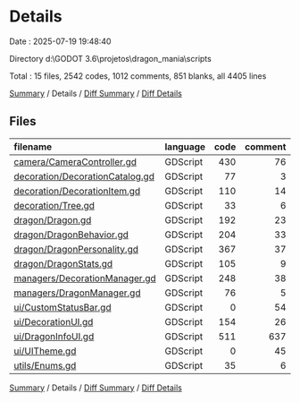 # Details

Date : 2025-07-19 19:48:40

Directory d:\\GODOT 3.6\\projetos\\dragon_mania\\scripts

Total : 15 files,  2542 codes, 1012 comments, 851 blanks, all 4405 lines

[Summary](results.md) / Details / [Diff Summary](diff.md) / [Diff Details](diff-details.md)

## Files
| filename | language | code | comment | blank | total |
| :--- | :--- | ---: | ---: | ---: | ---: |
| [camera/CameraController.gd](/camera/CameraController.gd) | GDScript | 430 | 76 | 136 | 642 |
| [decoration/DecorationCatalog.gd](/decoration/DecorationCatalog.gd) | GDScript | 77 | 3 | 20 | 100 |
| [decoration/DecorationItem.gd](/decoration/DecorationItem.gd) | GDScript | 110 | 14 | 40 | 164 |
| [decoration/Tree.gd](/decoration/Tree.gd) | GDScript | 33 | 6 | 15 | 54 |
| [dragon/Dragon.gd](/dragon/Dragon.gd) | GDScript | 192 | 23 | 63 | 278 |
| [dragon/DragonBehavior.gd](/dragon/DragonBehavior.gd) | GDScript | 204 | 33 | 72 | 309 |
| [dragon/DragonPersonality.gd](/dragon/DragonPersonality.gd) | GDScript | 367 | 37 | 100 | 504 |
| [dragon/DragonStats.gd](/dragon/DragonStats.gd) | GDScript | 105 | 9 | 31 | 145 |
| [managers/DecorationManager.gd](/managers/DecorationManager.gd) | GDScript | 248 | 38 | 101 | 387 |
| [managers/DragonManager.gd](/managers/DragonManager.gd) | GDScript | 76 | 5 | 35 | 116 |
| [ui/CustomStatusBar.gd](/ui/CustomStatusBar.gd) | GDScript | 0 | 54 | 1 | 55 |
| [ui/DecorationUI.gd](/ui/DecorationUI.gd) | GDScript | 154 | 26 | 49 | 229 |
| [ui/DragonInfoUI.gd](/ui/DragonInfoUI.gd) | GDScript | 511 | 637 | 182 | 1,330 |
| [ui/UITheme.gd](/ui/UITheme.gd) | GDScript | 0 | 45 | 1 | 46 |
| [utils/Enums.gd](/utils/Enums.gd) | GDScript | 35 | 6 | 5 | 46 |

[Summary](results.md) / Details / [Diff Summary](diff.md) / [Diff Details](diff-details.md)